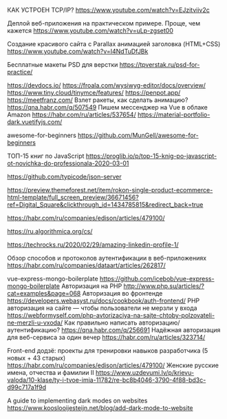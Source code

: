 КАК УСТРОЕН TCP/IP? https://www.youtube.com/watch?v=EJzitviiv2c

Деплой веб-приложения на практическом примере. Проще, чем кажется https://www.youtube.com/watch?v=uLp-zgset00

Создание красивого сайта с Parallax анимацией заголовка (HTML+CSS) https://www.youtube.com/watch?v=I4NdTuDfJBk

Бесплатные макеты PSD для верстки https://tpverstak.ru/psd-for-practice/

https://devdocs.io/
https://froala.com/wysiwyg-editor/docs/overview/
https://www.tiny.cloud/tinymce/features/
https://penpot.app/
https://meetfranz.com/
Взлет ракеты, как сделать анимацию? https://qna.habr.com/q/507549
Пишем мессенджер на Vue в облаке Amazon https://habr.com/ru/articles/537654/
https://material-portfolio-dark.vuetifyjs.com/

awesome-for-beginners https://github.com/MunGell/awesome-for-beginners

ТОП-15 книг по JavaScript https://proglib.io/p/top-15-knig-po-javascript-ot-novichka-do-professionala-2020-03-01


https://github.com/typicode/json-server

https://preview.themeforest.net/item/rokon-single-product-ecommerce-html-template/full_screen_preview/36671456?ref=Digital_Square&clickthrough_id=1434785815&redirect_back=true

https://habr.com/ru/companies/edison/articles/479100/

https://ru.algorithmica.org/cs/

https://techrocks.ru/2020/02/29/amazing-linkedin-profile-1/

Обзор способов и протоколов аутентификации в веб-приложениях https://habr.com/ru/companies/dataart/articles/262817/

vue-express-mongo-boilerplate https://github.com/icebob/vue-express-mongo-boilerplate
Авторизация на PHP http://www.php.su/articles/?cat=examples&page=068
Авторизация во фронтенде https://developers.webasyst.ru/docs/cookbook/auth-frontend/
PHP авторизация на сайте — чтобы пользователи не мерзли у входа https://webformyself.com/php-avtorizaciya-na-sajte-chtoby-polzovateli-ne-merzli-u-vxoda/
Как правильно написать авторизацию/аутентификацию? https://qna.habr.com/q/256691
Надёжная авторизация для веб-сервиса за один вечер https://habr.com/ru/articles/323714/

Front-end додзё: проекты для тренировки навыков разработчика (5 новых + 43 старых) https://habr.com/ru/companies/edison/articles/479100/
Женские русские имена, отчества и фамилии II https://www.uzdevumi.lv/p/krievu-valoda/10-klase/ty-i-tvoe-imia-11782/re-bc8b4046-3790-4f88-bd3c-d99c717a1f9d

A guide to implementing dark modes on websites https://www.kooslooijesteijn.net/blog/add-dark-mode-to-website

